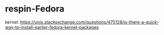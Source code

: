 # respin-Fedora
kernel: https://unix.stackexchange.com/questions/475128/is-there-a-quick-way-to-install-earlier-fedora-kernel-packages
